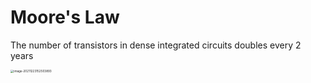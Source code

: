 # Moore's Law

The number of transistors in dense integrated circuits doubles every 2 years

<img src="C:\Users\ws\AppData\Roaming\Typora\typora-user-images\image-20211223152503893.png" alt="image-20211223152503893" style="zoom:33%;" />
